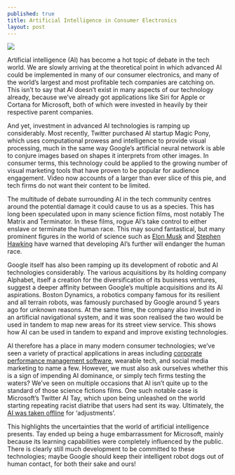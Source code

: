 ```yaml
---
published: true
title: Artificial Intelligence in Consumer Electronics
layout: post
---
```

![](http://i.imgur.com/dQbVZE1.jpg)

Artificial intelligence (AI) has become a hot topic of debate in the tech world. We are slowly arriving at the theoretical point in which advanced AI could be implemented in many of our consumer electronics, and many of the world’s largest and most profitable tech companies are catching on. This isn’t to say that AI doesn’t exist in many aspects of our technology already, because we’ve already got applications like Siri for Apple or Cortana for Microsoft, both of which were invested in heavily by their respective parent companies.

And yet, investment in advanced AI technologies is ramping up considerably. Most recently, Twitter purchased AI startup Magic Pony, which uses computational prowess and intelligence to provide visual processing, much in the same way Google’s artificial neural network is able to conjure images based on shapes it interprets from other images. In consumer terms, this technology could be applied to the growing number of visual marketing tools that have proven to be popular for audience engagement. Video now accounts of a larger than ever slice of this pie, and tech firms do not want their content to be limited.

The multitude of debate surrounding AI in the tech community centres around the potential damage it could cause to us as a species. This has long been speculated upon in many science fiction films, most notably The Matrix and Terminator. In these films, rogue AI’s take control to either enslave or terminate the human race. This may sound fantastical, but many prominent figures in the world of science such as [Elon Musk](https://www.theguardian.com/technology/2014/oct/27/elon-musk-artificial-intelligence-ai-biggest-existential-threat) and [Stephen Hawking](http://www.bbc.co.uk/news/technology-30290540) have warned that developing AI’s further will endanger the human race.

Google itself has also been ramping up its development of robotic and AI technologies considerably. The various acquisitions by its holding company Alphabet, itself a creation for the diversification of its business ventures, suggest a deeper affinity between Google’s multiple acquisitions and its AI aspirations. Boston Dynamics, a robotics company famous for its resilient and all terrain robots, was famously purchased by Google around 5 years ago for unknown reasons. At the same time, the company also invested in an artificial navigational system, and it was soon realised the two would be used in tandem to map new areas for its street view service. This shows how AI can be used in tandem to expand and improve existing technologies.

AI therefore has a place in many modern consumer technologies; we’ve seen a variety of practical applications in areas including [corporate performance management software](http://www.prevero.com/en/solutions/performance-management.html), wearable tech, and social media marketing to name a few. However, we must also ask ourselves whether this is a sign of impending AI dominance, or simply tech firms testing the waters? We’ve seen on multiple occasions that AI isn’t quite up to the standard of those science fictions films. One such notable case is Microsoft’s Twitter AI Tay, which upon being unleashed on the world starting repeating racist diatribe that users had sent its way. Ultimately, the [AI was taken offline](http://blogs.microsoft.com/blog/2016/03/25/learning-tays-introduction/#sm.0001j5w22sd6tddqqwj28flw4aiqm) for ‘adjustments’.

This highlights the uncertainties that the world of artificial intelligence presents. Tay ended up being a huge embarrassment for Microsoft, mainly because its learning capabilities were completely influenced by the public. There is clearly still much development to be committed to these technologies; maybe Google should keep their intelligent robot dogs out of human contact, for both their sake and ours!